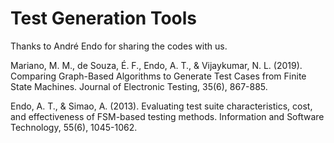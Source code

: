 # Test Generation Tools
Thanks to André Endo for sharing the codes with us.

Mariano, M. M., de Souza, É. F., Endo, A. T., & Vijaykumar, N. L. (2019). Comparing Graph-Based Algorithms to Generate Test Cases from Finite State Machines. Journal of Electronic Testing, 35(6), 867-885.

Endo, A. T., & Simao, A. (2013). Evaluating test suite characteristics, cost, and effectiveness of FSM-based testing methods. Information and Software Technology, 55(6), 1045-1062.



